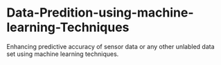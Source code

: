# Data-Predition-using-machine-learning-Techniques
Enhancing predictive accuracy of sensor data or any other unlabled data set using machine learning techniques. 
